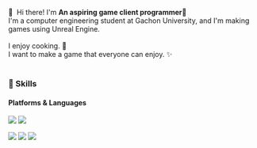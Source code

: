 <p>
  👋&nbsp; Hi there! I'm <b>An aspiring game client programmer</b>🚀<br/>
  I'm a computer engineering student at Gachon University, and I'm making games using Unreal Engine.<br/>
  <br/>
  I enjoy cooking. 🍳 <br/>
  I want to make a game that everyone can enjoy. ✨ <br/><br/>
</p>


### 💪 Skills
#### Platforms & Languages
<p>
  <img src="https://img.shields.io/badge/Unity-FFFFFF?style=flat-square&logo=Unity&logoColor=black"/>
  <img src="https://img.shields.io/badge/UnrealEngine-0E1128?style=flat-square&logo=UnrealEngine&logoColor=white"/>
</p>
<p>
  <img src="https://img.shields.io/badge/C-A8B9CC?style=flat-square&logo=C&logoColor=black"/> 
  <img src="https://img.shields.io/badge/C++-3178C6?style=flat-square&logo=C++&logoColor=white"/>
  <img src="https://img.shields.io/badge/CSharp-239120?style=flat-square&logo=CSharp&logoColor=black"/>
</p>
